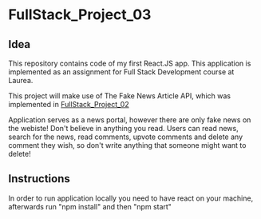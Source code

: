 # FullStack_Project_03

## Idea

This repository contains code of my first React.JS app. This application is implemented as an assignment for Full Stack Development course at Laurea.

This project will make use of The Fake News Article API, which was implemented in [FullStack_Project_02](https://github.com/solita-michalguspiel/FullStack_Project_02)

Application serves as a news portal, however there are only fake news on the webiste! Don't believe in anything you read. Users can read news, search for the news, read comments, upvote comments and delete any comment they wish, so don't write anything that someone might want to delete!

## Instructions

In order to run application locally you need to have react on your machine,
afterwards run "npm install" and then "npm start"

